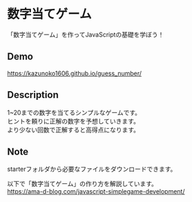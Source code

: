 # 数字当てゲーム

「数字当てゲーム」を作ってJavaScriptの基礎を学ぼう！

## Demo

https://kazunoko1606.github.io/guess_number/

## Description

1~20までの数字を当てるシンプルなゲームです。  
ヒントを頼りに正解の数字を予想していきます。  
より少ない回数で正解すると高得点になります。  

## Note

starterフォルダから必要なファイルをダウンロードできます。

以下で「数字当てゲーム」の作り方を解説しています。  
https://ama-d-blog.com/javascript-simplegame-development/
